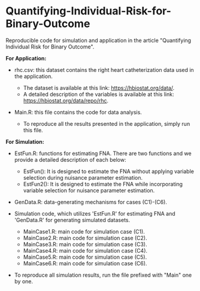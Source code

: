 # Quantifying-Individual-Risk-for-Binary-Outcome
Reproducible code for simulation and application in the article "Quantifying Individual Risk for Binary Outcome".


**For Application:**
- rhc.csv: this dataset contains the right heart catheterization data used in the application.
  - The dataset is available at this link: https://hbiostat.org/data/.
  - A detailed description of the variables is available at this link: https://hbiostat.org/data/repo/rhc. 

- Main.R: this file contains the code for data analysis.
  - To reproduce all the results presented in the application, simply run this file. 


**For Simulation:** 

- EstFun.R: functions for estimating FNA. There are two functions and we provide a detailed description of each below:
  - EstFun(): It is designed to estimate the FNA without applying variable selection during nuisance parameter estimation.
  - EstFun2(): It is designed to estimate the FNA while incorporating variable selection for nuisance parameter estimation.


- GenData.R: data-generating mechanisms for cases (C1)-(C6). 


- Simulation code, which utilizes 'EstFun.R' for estimating FNA and 'GenData.R' for generating simulated datasets. 
  - MainCase1.R: main code for simulation case (C1).   
  - MainCase2.R: main code for simulation case (C2).
  - MainCase3.R: main code for simulation case (C3).   
  - MainCase4.R: main code for simulation case (C4).
  - MainCase5.R: main code for simulation case (C5).
  - MainCase6.R: main code for simulation case (C6).

- To reproduce all simulation results, run the file prefixed with "Main" one by one.
